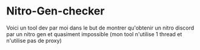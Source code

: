 # Nitro-Gen-checker
Voici un tool dev par moi dans le but de montrer qu'obtenir un nitro discord par un nitro gen et quasiment impossible
(mon tool n'utilise 1 thread et n'utilise pas de proxy)

